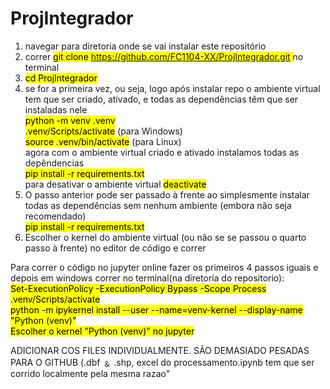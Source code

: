 # ProjIntegrador

1) navegar para diretoria onde se vai instalar este repositório
2) correr <mark>git clone https://github.com/FC1104-XX/ProjIntegrador.git </mark> no terminal
3) <mark>cd ProjIntegrador</mark>
4) se for a primeira vez, ou seja, logo após instalar repo o ambiente virtual tem que ser criado, ativado, e todas as dependências têm que ser instaladas nele <br>
   <mark>python -m venv .venv</mark><br>
   <mark>.venv/Scripts/activate</mark> (para Windows)<br>
   <mark>source .venv/bin/activate</mark> (para Linux)<br>
   agora com o ambiente virtual criado e ativado instalamos todas as depêndencias<br>
   <mark>pip install -r requirements.txt</mark><br>
   para desativar o ambiente virtual <mark>deactivate</mark>
5) O passo anterior pode ser passado à frente ao simplesmente instalar todas as dependências sem nenhum ambiente (embora não seja recomendado)<br>
   <mark>pip install -r requirements.txt</mark><br>
6) Escolher o kernel do ambiente virtual (ou não se se passou o quarto passo à frente) no editor de código e correr<br>

Para correr o código no jupyter online fazer os primeiros 4 passos iguais e depois em windows correr no terminal(na diretoria do repositorio):<br>
<mark>Set-ExecutionPolicy -ExecutionPolicy Bypass -Scope Process</mark><br>
<mark>.venv/Scripts/activate</mark><br>
<mark>python -m ipykernel install --user --name=venv-kernel --display-name "Python (venv)"<mark><br>
Escolher o kernel "Python (venv)" no jupyter


ADICIONAR COS FILES INDIVIDUALMENTE. SÃO DEMASIADO PESADAS PARA O GITHUB (.dbf ﹠ .shp, excel do processamento.ipynb tem que ser corrido localmente pela mesma razao"
